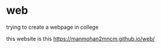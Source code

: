 # web
trying to create a webpage in college

this website is this
https://manmohan2mncm.github.io/web/
